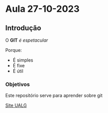 # Aula 27-10-2023

## Introdução
O **GIT** _é_ *espetacular*

Porque:
 - É simples
 - É fixe
 - É útil 

### Objetivos
Este repositório serve para aprender sobre git


[Site UALG](https://www.ualg.pt)